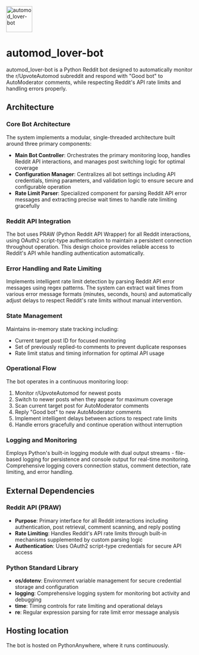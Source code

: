 <img width="70" height="70" alt="automod_lover-bot" src="https://github.com/user-attachments/assets/3981f135-40be-458e-ba68-8f6641140a3f" />

# automod_lover-bot
automod_lover-bot is a Python Reddit bot designed to automatically monitor the r/UpvoteAutomod subreddit and respond with "Good bot" to AutoModerator comments, while respecting Reddit's API rate limits and handling errors properly.

## Architecture

### Core Bot Architecture
The system implements a modular, single-threaded architecture built around three primary components:

- **Main Bot Controller**: Orchestrates the primary monitoring loop, handles Reddit API interactions, and manages post switching logic for optimal coverage
- **Configuration Manager**: Centralizes all bot settings including API credentials, timing parameters, and validation logic to ensure secure and configurable operation
- **Rate Limit Parser**: Specialized component for parsing Reddit API error messages and extracting precise wait times to handle rate limiting gracefully

### Reddit API Integration
The bot uses PRAW (Python Reddit API Wrapper) for all Reddit interactions, using OAuth2 script-type authentication to maintain a persistent connection throughout operation. This design choice provides reliable access to Reddit's API while handling authentication automatically.

### Error Handling and Rate Limiting
Implements intelligent rate limit detection by parsing Reddit API error messages using regex patterns. The system can extract wait times from various error message formats (minutes, seconds, hours) and automatically adjust delays to respect Reddit's rate limits without manual intervention.

### State Management
Maintains in-memory state tracking including:
- Current target post ID for focused monitoring
- Set of previously replied-to comments to prevent duplicate responses
- Rate limit status and timing information for optimal API usage

### Operational Flow
The bot operates in a continuous monitoring loop:
1. Monitor r/UpvoteAutomod for newest posts
2. Switch to newer posts when they appear for maximum coverage
3. Scan current target post for AutoModerator comments
4. Reply "Good bot" to new AutoModerator comments
5. Implement intelligent delays between actions to respect rate limits
6. Handle errors gracefully and continue operation without interruption

### Logging and Monitoring
Employs Python's built-in logging module with dual output streams - file-based logging for persistence and console output for real-time monitoring. Comprehensive logging covers connection status, comment detection, rate limiting, and error handling.

## External Dependencies

### Reddit API (PRAW)
- **Purpose**: Primary interface for all Reddit interactions including authentication, post retrieval, comment scanning, and reply posting
- **Rate Limiting**: Handles Reddit's API rate limits through built-in mechanisms supplemented by custom parsing logic
- **Authentication**: Uses OAuth2 script-type credentials for secure API access

### Python Standard Library
- **os/dotenv**: Environment variable management for secure credential storage and configuration
- **logging**: Comprehensive logging system for monitoring bot activity and debugging
- **time**: Timing controls for rate limiting and operational delays
- **re**: Regular expression parsing for rate limit error message analysis

## Hosting location
The bot is hosted on PythonAnywhere, where it runs continuously.